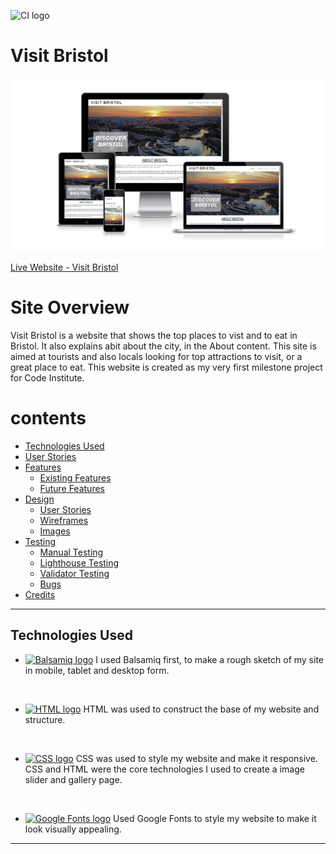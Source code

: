 ![CI logo](https://codeinstitute.s3.amazonaws.com/fullstack/ci_logo_small.png)

# Visit Bristol
![amiresponsive](assets/readme-images/responsive.png)

[Live Website - Visit Bristol](https://pal772.github.io/Visit-Bristol/ "Live Website - Visit Bristol")

# Site Overview
Visit Bristol is a website that shows the top places to vist and to eat in Bristol.
It also explains abit about the city, in the About content.
This site is aimed at tourists and also locals looking for top attractions to visit, or a great place 
to eat.
This website is created as my very first milestone project for Code Institute.

# contents

* [Technologies Used](#technologies-used)
* [User Stories](#user-stories)
* [Features](#features)
    * [Existing Features](#existing-features)
    * [Future Features](#future-features)
* [Design](#design) 
    * [User Stories](#user-stories)
    * [Wireframes](#wireframes)
    * [Images](#images)
* [Testing](#testing)
    * [Manual Testing](#manual-testing)
    * [Lighthouse Testing](#lighthouse-testing)
    * [Validator Testing](#validator-testing)
    * [Bugs](#bugs)  
* [Credits](#credits)  

<hr>

## Technologies Used

* <a href="https://balsamiq.com/"><img src="readme-images/balsamiq.png" alt="Balsamiq logo" width="10%"></a>
 I used Balsamiq first, to make a rough sketch of my site in mobile, tablet and desktop form.
<br>

 * <a href="https://en.wikipedia.org/wiki/HTML"><img src="readme-images/html.png" alt="HTML logo" width="10%"></a> 
 HTML was used to construct the base of my website and structure.
 <br>

 * <a href="https://en.wikipedia.org/wiki/CSS"><img src="readme-images/css.png" alt="CSS logo" widthfirst="7.2%"></a> 
 CSS was used to style my website and make it responsive. CSS and HTML were the core technologies I used to create a 
 image slider and gallery page.
 <br>

 * <a href="https://fonts.google.com/"><img src="readme-images/google-fonts.png" alt="Google Fonts logo" width="10%"></a>
 Used Google Fonts to style my website to make it look visually appealing.

 <hr>







